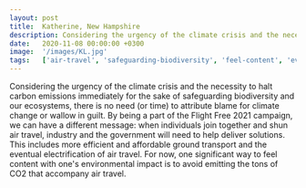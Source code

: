 ```yaml
---
layout: post
title:  Katherine, New Hampshire
description: Considering the urgency of the climate crisis and the necessity to halt carbon emissions immediately for the sake of safeguarding biodiversity and our...
date:   2020-11-08 00:00:00 +0300
image:  '/images/KL.jpg'
tags:   ['air-travel', 'safeguarding-biodiversity', 'feel-content', 'eventual-electrification', 'environmental-impact', 'different-message', 'climate-crisis', 'climate-change']
---
```

Considering the urgency of the climate crisis and the necessity to halt carbon emissions immediately for the sake of safeguarding biodiversity and our ecosystems, there is no need (or time) to attribute blame for climate change or wallow in guilt. By being a part of the Flight Free 2021 campaign, we can have a different message: when individuals join together and shun air travel, industry and the government will need to help deliver solutions. This includes more efficient and affordable ground transport and the eventual electrification of air travel. For now, one significant way to feel content with one's environmental impact is to avoid emitting the tons of CO2 that accompany air travel.

